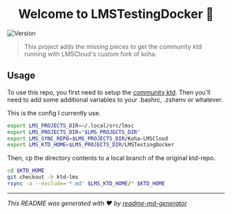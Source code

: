 <h1 align="center">Welcome to LMSTestingDocker 👋</h1>
<p>
  <img alt="Version" src="https://img.shields.io/badge/version-0.1.0-blue.svg?cacheSeconds=2592000" />
</p>

> This project adds the missing pieces to get the community ktd running with LMSCloud's custom fork of koha.

## Usage

To use this repo, you first need to setup the [community ktd](https://gitlab.com/koha-community/koha-testing-docker).
Then you'll need to add some additional variables to your .bashrc, .zshenv or whatever.

This is the config I currently use.

```sh
export LMS_PROJECTS_DIR=~/.local/src/lmsc
export LMS_PROJECTS_DIR="$LMS_PROJECTS_DIR"
export LMS_SYNC_REPO=$LMS_PROJECTS_DIR/Koha-LMSCloud
export LMS_KTD_HOME=$LMS_PROJECTS_DIR/LMSTestingDocker
```

Then, cp the directory contents to a local branch of the original ktd-repo.

```sh
cd $KTD_HOME
git checkout -b ktd-lms
rsync -a --exclude='*.md' $LMS_KTD_HOME/* $KTD_HOME
```

***
_This README was generated with ❤️ by [readme-md-generator](https://github.com/kefranabg/readme-md-generator)_
